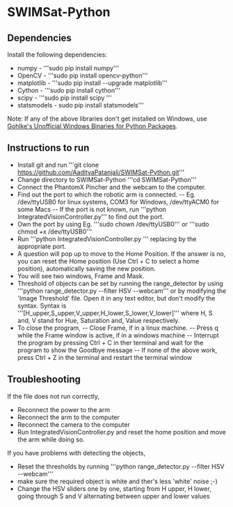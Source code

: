 # SWIMSat-Python

## Dependencies

Install the following dependencies:

- numpy - '''sudo pip install numpy'''
- OpenCV - '''sudo pip install opencv-python'''
- matplotlib - '''sudo pip install --upgrade matplotlib'''
- Cython - '''sudo pip install cython'''
- scipy - '''sudo pip install scipy '''
- statsmodels - sudo pip install statsmodels'''

Note: If any of the above libraries don't get installed on Windows, use [Gohlke's Unofficial Windows Binaries for Python Packages](http://www.lfd.uci.edu/~gohlke/pythonlibs/).

## Instructions to run

- Install git and run '''git clone https://github.com/AadityaPatanjali/SWIMSat-Python.git'''
- Change directory to SWIMSat-Python '''cd SWIMSat-Python'''
- Connect the PhantomX Pincher and the webcam to the computer. 
- Find out the port to which the robotic arm is connected.
-- Eg. /dev/ttyUSB0 for linux systems, COM3 for Windows, /dev/ttyACM0 for some Macs
-- If the port is not known, run '''python IntegratedVisionController.py''' to find out the port.
- Own the port by using Eg. '''sudo chown <username> /dev/ttyUSB0''' or '''sudo chmod +x /dev/ttyUSB0'''
- Run '''python IntegratedVisionController.py <port>''' replacing <port> by the appropriate port.
- A question will pop up to move to the Home Position. If the answer is no, you can reset the Home position (Use Ctrl + C to select a home position), automatically saving the new position.
- You will see two windows, Frame and Mask.
- Threshold of objects can be set by running the range_detector by using '''python range_detector.py --filter HSV --webcam''' or by modifying the 'Image Threshold' file. Open it in any text editor, but don't modify the syntax. Syntax is '''[H_upper,S_upper,V_upper,H_lower,S_lower,V_lower]''' where H, S and, V stand for Hue, Saturation and, Value respectively.
- To close the program, 
-- Close Frame, if in a linux machine.
-- Press q while the Frame window is active, if in a windows machine
-- Interrupt the program by pressing  Ctrl + C in ther terminal and wait for the program to show the Goodbye message
-- If none of the above work, press Ctrl + Z in the terminal and restart the terminal window 


## Troubleshooting

If the file does not run correctly, 
- Reconnect the power to the arm
- Reconnect the arm to the computer
- Reconnect the camera to the computer
- Run IntegratedVisionController.py and reset the home position and move the arm while doing so.

If you have problems with detecting the objects, 
- Reset the thresholds by running
'''python range_detector.py --filter HSV --webcam'''
- make sure the required object is white and ther's less 'white' noise ;-)
- Change the HSV sliders one by one, starting from H upper, H lower, going through S and V alternating between upper and lower values 
